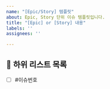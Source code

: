 ```yaml
---
name: "[Epic/Story] 템플릿"
about: Epic, Story 단위 이슈 템플릿입니다.
title: "[Epic] or [Story] 내용"
labels: ''
assignees: ''

---
```


## 📃 하위 리스트 목록
<!-- 연결 된 Story, Task checklist로 나타내세요. -->
<!-- # ISSUE번호 -->
- [ ] #이슈번호
